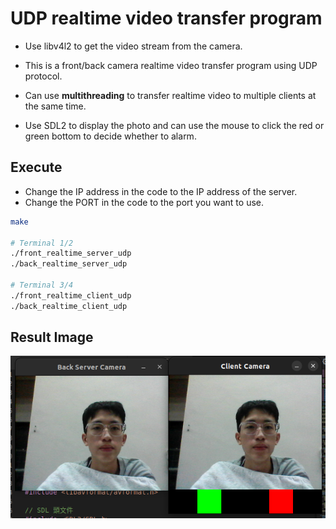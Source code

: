 # UDP realtime video transfer program
- Use libv4l2 to get the video stream from the camera.

- This is a front/back camera realtime video transfer program using UDP protocol.

- Can use **multithreading** to transfer realtime video to multiple clients at the same time.

- Use SDL2 to display the photo and can use the mouse to click the red or green bottom to decide whether to alarm.

## Execute
- Change the IP address in the code to the IP address of the server.
- Change the PORT in the code to the port you want to use.
```bash
make

# Terminal 1/2
./front_realtime_server_udp
./back_realtime_server_udp

# Terminal 3/4
./front_realtime_client_udp
./back_realtime_client_udp

```
## Result Image
![Result Image](./result.png)
